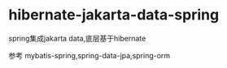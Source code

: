 # hibernate-jakarta-data-spring
spring集成jakarta data,底层基于hibernate

参考 mybatis-spring,spring-data-jpa,spring-orm
